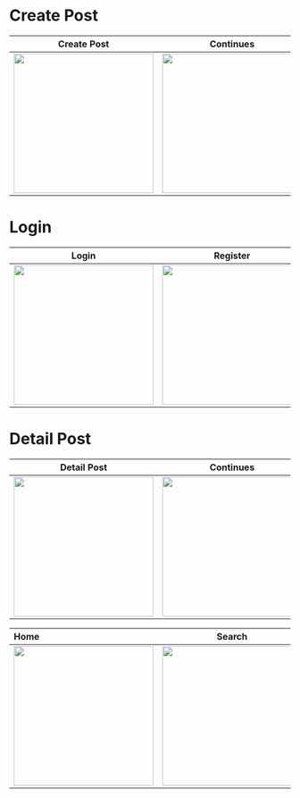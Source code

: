 

# Create Post
| Create Post  | Continues |
| ------------- | ------------- |
| <img src="https://github.com/mohamadali7/sample_arvand/blob/main/create_post.png" width="250">   |<img src="https://github.com/mohamadali7/sample_arvand/blob/main/create_post_1.png" width="250">   |



# Login
| Login  | Register |
| ------------- | ------------- |
| <img src="https://github.com/mohamadali7/sample_arvand/blob/main/login.png" width="250">   |<img src="https://github.com/mohamadali7/sample_arvand/blob/main/register.png" width="250">   |



# Detail Post
| Detail Post  | Continues |
| ------------- | ------------- |
| <img src="https://github.com/mohamadali7/sample_arvand/blob/main/detail_post.png" width="250">   |<img src="https://github.com/mohamadali7/sample_arvand/blob/main/detal_post1.png" width="250">   |



| Home | Search | Profile |
| :---         |     :---:      |          ---: |
| <img src="https://github.com/mohamadali7/sample/blob/main/home.png" width="250">    | <img src="https://github.com/mohamadali7/sample_arvand/blob/main/search.png" width="250">     | <img src="https://github.com/mohamadali7/sample_arvand/blob/main/profile.png" width="250">    |



